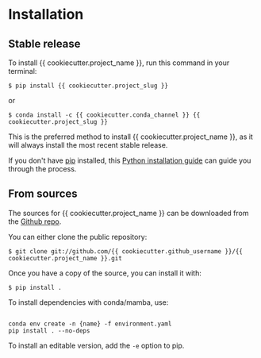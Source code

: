 ```{highlight} shell

```

# Installation

## Stable release

To install {{ cookiecutter.project_name }}, run this command in your terminal:

```console
$ pip install {{ cookiecutter.project_slug }}
```

or

```console
$ conda install -c {{ cookiecutter.conda_channel }} {{ cookiecutter.project_slug }}
```

This is the preferred method to install {{ cookiecutter.project_name }}, as it
will always install the most recent stable release.

If you don't have [pip] installed, this [Python installation guide] can guide
you through the process.

## From sources

The sources for {{ cookiecutter.project_name }} can be downloaded from the
[Github repo].

You can either clone the public repository:

```console
$ git clone git://github.com/{{ cookiecutter.github_username }}/{{ cookiecutter.project_name }}.git
```

Once you have a copy of the source, you can install it with:

```console
$ pip install .
```

To install dependencies with conda/mamba, use:

```console

conda env create -n {name} -f environment.yaml
pip install . --no-deps
```

To install an editable version, add the `-e` option to pip.

[github repo]: https://github.com/{{cookiecutter.github_username}}/{{cookiecutter.project_name}}
[pip]: https://pip.pypa.io
[python installation guide]:
  http://docs.python-guide.org/en/latest/starting/installation/
